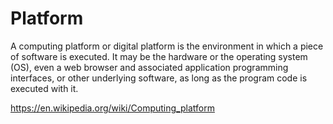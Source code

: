 # Platform

A computing platform or digital platform is the environment in which a piece of software is executed. It may be the hardware or the operating system (OS), even a web browser and associated application programming interfaces, or other underlying software, as long as the program code is executed with it.

https://en.wikipedia.org/wiki/Computing_platform